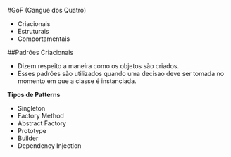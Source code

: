 #GoF (Gangue dos Quatro)

- Criacionais
- Estruturais
- Comportamentais

##Padrões Criacionais

- Dizem respeito a maneira como os objetos são criados.
- Esses padrões são utilizados quando uma decisao deve ser tomada no momento em que a classe é instanciada.

**Tipos de Patterns**
- Singleton
- Factory Method
- Abstract Factory
- Prototype
- Builder
- Dependency Injection

